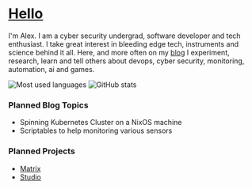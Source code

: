 # [Hello](https://www.ueuie.dev/team/uceumice?from=github)

I'm Alex. I am a cyber security undergrad, software developer and tech enthusiast. I take great interest in bleeding edge tech, instruments and science behind it all. Here, and more often on my [blog](https://blog.ueuie.dev?from=github) I experiment, research, learn and tell others about devops, cyber security, monitoring, automation, ai and games.

![Most used languages](https://github-readme-stats.vercel.app/api/top-langs/?username=uceumice&show_icons=true&icon_color=805AD5&text_color=808080&bg_color=ffffff00&hide_title=true&include_all_commits=true&count_private=true&hide_border=true&langs_count=6&layout=compact&cache_seconds=86400)
![GitHub stats](https://github-readme-stats.vercel.app/api?username=uceumice&show_icons=true&icon_color=805AD5&text_color=808080&bg_color=ffffff00&hide_title=true&include_all_commits=true&count_private=true&hide_border=true&cache_seconds=86400)

### Planned Blog Topics

- Spinning Kubernetes Cluster on a NixOS machine
- Scriptables to help monitoring various sensors

### Planned Projects

- [Matrix](https://www.ueuie.dev/matrix)
- [Studio](https://www.ueuie.dev/studio)
